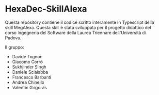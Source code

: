 # HexaDec-SkillAlexa
Questa repository contiene il codice scritto interamente in Typescript della skill MegAlexa. Questa skill è stata sviluppata per il progetto didattico del corso Ingegneria del Software della Laurea Triennare dell'Università di Padova.

Il gruppo:
- Davide Tognon
- Giacomo Corrò
- Sukhjinder Singh
- Daniele Scialabba
- Francesco Barbanti
- Andrea Chinello
- Valentin Grigoras
